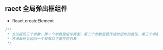 ## raect 全局弹出框组件

- React.createElement

```ts
/**
 * 方法接受三个参数，第一个参数是组件类型，第二个参数是要传递给组件的属性，第三个参数是children。
 * 方法最终会返回一个具有以下属性的对象
 */
```
